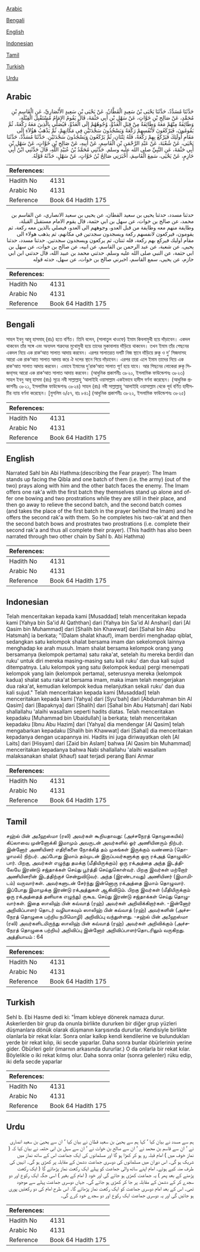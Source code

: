 [Arabic](#arabic)

[Bengali](#bengali)

[English](#english)

[Indonesian](#indonesian)

[Tamil](#tamil)

[Turkish](#turkish)

[Urdu](#urdu)

## Arabic


<div dir="rtl" lang="ar" style={{fontSize:'larger',backgroundColor:'#f8f9fa',padding:20}}>
حَدَّثَنَا مُسَدَّدٌ، حَدَّثَنَا يَحْيَى بْنُ سَعِيدٍ الْقَطَّانُ، عَنْ يَحْيَى بْنِ سَعِيدٍ الأَنْصَارِيِّ، عَنِ الْقَاسِمِ بْنِ مُحَمَّدٍ، عَنْ صَالِحِ بْنِ خَوَّاتٍ، عَنْ سَهْلِ بْنِ أَبِي حَثْمَةَ، قَالَ يَقُومُ الإِمَامُ مُسْتَقْبِلَ الْقِبْلَةِ، وَطَائِفَةٌ مِنْهُمْ مَعَهُ وَطَائِفَةٌ مِنْ قِبَلِ الْعَدُوِّ، وُجُوهُهُمْ إِلَى الْعَدُوِّ، فَيُصَلِّي بِالَّذِينَ مَعَهُ رَكْعَةً، ثُمَّ يَقُومُونَ، فَيَرْكَعُونَ لأَنْفُسِهِمْ رَكْعَةً وَيَسْجُدُونَ سَجْدَتَيْنِ فِي مَكَانِهِمْ، ثُمَّ يَذْهَبُ هَؤُلاَءِ إِلَى مَقَامِ أُولَئِكَ فَيَرْكَعُ بِهِمْ رَكْعَةً، فَلَهُ ثِنْتَانِ، ثُمَّ يَرْكَعُونَ وَيَسْجُدُونَ سَجْدَتَيْنِ‏.‏ حَدَّثَنَا مُسَدَّدٌ، حَدَّثَنَا يَحْيَى، عَنْ شُعْبَةَ، عَنْ عَبْدِ الرَّحْمَنِ بْنِ الْقَاسِمِ، عَنْ أَبِيهِ، عَنْ صَالِحِ بْنِ خَوَّاتٍ، عَنْ سَهْلِ بْنِ أَبِي حَثْمَةَ، عَنِ النَّبِيِّ صلى الله عليه وسلم‏.‏ حَدَّثَنِي مُحَمَّدُ بْنُ عُبَيْدِ اللَّهِ، قَالَ حَدَّثَنِي ابْنُ أَبِي حَازِمٍ، عَنْ يَحْيَى، سَمِعَ الْقَاسِمَ، أَخْبَرَنِي صَالِحُ بْنُ خَوَّاتٍ، عَنْ سَهْلٍ، حَدَّثَهُ قَوْلَهُ‏.‏
</div>
<div style={{backgroundColor:'#f8f9fa',padding:20, marginBottom: 10}}><table> <thead> <tr> <th>References:</th> <th></th> </tr> </thead> <tbody><tr><td>Hadith No</td><td>4131</td></tr><tr><td>Arabic No</td><td>4131</td></tr><tr><td>Reference</td><td>Book 64 Hadith 175</td></tr></tbody></table></div>


<div dir="rtl" lang="ar" style={{fontSize:'larger',backgroundColor:'#f8f9fa',padding:20}}>
حدثنا مسدد، حدثنا يحيى بن سعيد القطان، عن يحيى بن سعيد الانصاري، عن القاسم بن محمد، عن صالح بن خوات، عن سهل بن ابي حثمة، قال يقوم الامام مستقبل القبلة، وطايفة منهم معه وطايفة من قبل العدو، وجوههم الى العدو، فيصلي بالذين معه ركعة، ثم يقومون، فيركعون لانفسهم ركعة ويسجدون سجدتين في مكانهم، ثم يذهب هولاء الى مقام اوليك فيركع بهم ركعة، فله ثنتان، ثم يركعون ويسجدون سجدتين. حدثنا مسدد، حدثنا يحيى، عن شعبة، عن عبد الرحمن بن القاسم، عن ابيه، عن صالح بن خوات، عن سهل بن ابي حثمة، عن النبي صلى الله عليه وسلم. حدثني محمد بن عبيد الله، قال حدثني ابن ابي حازم، عن يحيى، سمع القاسم، اخبرني صالح بن خوات، عن سهل، حدثه قوله
</div>
<div style={{backgroundColor:'#f8f9fa',padding:20, marginBottom: 10}}><table> <thead> <tr> <th>References:</th> <th></th> </tr> </thead> <tbody><tr><td>Hadith No</td><td>4131</td></tr><tr><td>Arabic No</td><td>4131</td></tr><tr><td>Reference</td><td>Book 64 Hadith 175</td></tr></tbody></table></div>

## Bengali


<div dir="ltr" lang="bn" style={{fontSize:'larger',backgroundColor:'#f8f9fa',padding:20}}>
সাহল ইবনু আবূ হাসমাহ্ (রাঃ) হতে বর্ণিত। তিনি বলেন, (সালাতুল খাওফে) ইমাম কিবলামুখী হয়ে দাঁড়াবেন। একদল থাকবেন তাঁর সঙ্গে এবং অন্যদল শত্রুদের মুখোমুখী হয়ে তাদের মুকাবালায় দাঁড়িয়ে থাকবেন। তখন ইমাম তাঁর পেছনের একদল নিয়ে এক রাক‘আত সালাত আদায় করবেন। এরপর সালাতরত দলটি নিজ স্থানে দাঁড়িয়ে রুকূ ও দু’ সিজদাসহ আরো এক রাক‘আত সালাত আদায় করে ঐ দলের স্থানে গিয়ে দাঁড়াবেন। এরপর তারা এলে ইমাম তাদের নিয়ে এক রাক‘আত সালাত আদায় করবেন। এভাবে ইমামের দু’রাক‘আত সালাত পূর্ণ হয়ে যাবে। আর পিছনের লোকেরা রুকূ সিজদা্সহ আরো এক রাক‘আত সালাত আদায় করবেন। (আধুনিক প্রকাশনীঃ ৩৮২০, ইসলামিক ফাউন্ডেশনঃ ৩৮২৩) সাহল ইবনু আবূ হাসমা (রাঃ) সূত্রে নবী সাল্লাল্লাহু ‘আলাইহি ওয়াসাল্লাম একইভাবে হাদীস বর্ণনা করেছেন। (আধুনিক প্রকাশনীঃ ৩৮২১, ইসলামিক ফাউন্ডেশনঃ ৩৮২৪) সাহল (রাঃ) নবী সাল্লাল্লাহু ‘আলাইহি ওয়াসাল্লাম থেকে পূর্ব বর্ণিত হাদীসটির ন্যায় বর্ণনা করেছেন। [মুসলিম ৬/৫৭, হাঃ ৮৪১] (আধুনিক প্রকাশনীঃ ৩৮২২, ইসলামিক ফাউন্ডেশনঃ ৩৮২৫)
</div>
<div style={{backgroundColor:'#f8f9fa',padding:20, marginBottom: 10}}><table> <thead> <tr> <th>References:</th> <th></th> </tr> </thead> <tbody><tr><td>Hadith No</td><td>4131</td></tr><tr><td>Arabic No</td><td>4131</td></tr><tr><td>Reference</td><td>Book 64 Hadith 175</td></tr></tbody></table></div>

## English


<div dir="ltr" lang="en" style={{fontSize:'larger',backgroundColor:'#f8f9fa',padding:20}}>
Narrated Sahl bin Abi Hathma:(describing the Fear prayer): The Imam stands up facing the Qibla and one batch of them (i.e. the army) (out of the two) prays along with him and the other batch faces the enemy. The Imam offers one rak'a with the first batch they themselves stand up alone and offer one bowing and two prostrations while they are still in their place, and then go away to relieve the second batch, and the second batch comes (and takes the place of the first batch in the prayer behind the Imam) and he offers the second rak'a with them. So he completes his two-rak'at and then the second batch bows and prostrates two prostrations (i.e. complete their second rak'a and thus all complete their prayer). (This hadith has also been narrated through two other chain by Sahl b. Abi Hathma)
</div>
<div style={{backgroundColor:'#f8f9fa',padding:20, marginBottom: 10}}><table> <thead> <tr> <th>References:</th> <th></th> </tr> </thead> <tbody><tr><td>Hadith No</td><td>4131</td></tr><tr><td>Arabic No</td><td>4131</td></tr><tr><td>Reference</td><td>Book 64 Hadith 175</td></tr></tbody></table></div>

## Indonesian


<div dir="ltr" lang="id" style={{fontSize:'larger',backgroundColor:'#f8f9fa',padding:20}}>
Telah menceritakan kepada kami [Musaddad] telah menceritakan kepada kami [Yahya bin Sa'id Al Qaththan] dari [Yahya bin Sa'id Al Anshari] dari [Al Qasim bin Muhammad] dari [Shalih bin Khawwat] dari [Sahal bin Abu Hatsmah] ia berkata; "(Dalam shalat khauf), imam berdiri menghadap qiblat, sedangkan satu kelompok shalat bersama imam dan sekelompok lainnya menghadap ke arah musuh. Imam shalat bersama kelompok orang yang bersamanya (kelompok pertama) satu raka'at, setelah itu mereka berdiri dan ruku' untuk diri mereka masing-masing satu kali ruku' dan dua kali sujud ditempatnya. Lalu kelompok yang satu (kelompok kedua) pergi menempati kelompok yang lain (kelompok pertama), seterusnya mereka (kelompok kadua) shalat satu raka'at bersama imam, maka imam telah mengerjakan dua raka'at, kemudian kelompok kedua melanjutkan sekali ruku' dan dua kali sujud." Telah menceritakan kepada kami [Musaddad] telah menceritakan kepada kami [Yahya] dari [Syu'bah] dari [Abdurrahman bin Al Qasim] dari [Bapaknya] dari [Shalih] dari [Sahal bin Abu Hatsmah] dari Nabi shallallahu 'alaihi wasallam seperti hadits diatas. Telah menceritakan kepadaku [Muhammad bin Ubaidullah] ia berkata; telah menceritakan kepadaku [Ibnu Abu Hazim] dari [Yahya] dia mendengar [Al Qasim] telah mengabarkan kepadaku [Shalih bin Khawwat] dari [Sahal] dia menceritakan kepadanya dengan ucapannya ini. Hadits ini juga diriwayatkan oleh [Al Laits] dari [Hisyam] dari [Zaid bin Aslam] bahwa [Al Qasim bin Muhammad] menceritakan kepadanya bahwa Nabi shallallahu 'alaihi wasallam malaksanakan shalat (khauf) saat terjadi perang Bani Anmar
</div>
<div style={{backgroundColor:'#f8f9fa',padding:20, marginBottom: 10}}><table> <thead> <tr> <th>References:</th> <th></th> </tr> </thead> <tbody><tr><td>Hadith No</td><td>4131</td></tr><tr><td>Arabic No</td><td>4131</td></tr><tr><td>Reference</td><td>Book 64 Hadith 175</td></tr></tbody></table></div>

## Tamil


<div dir="ltr" lang="ta" style={{fontSize:'larger',backgroundColor:'#f8f9fa',padding:20}}>
சஹ்ல் பின் அபீஹஸ்மா (ரலி) அவர்கள் கூறியதாவது: (அச்சநேரத் தொழுகையில்) கிப்லாவை முன்னோக்கி இமாமும் அவருடன் அவர்களில் ஓர் அணியினரும் நிற்பர். இன்னோர் அணியினர் எதிரிகளை நோக்கித் தம் முகங்கள் இருக்கும் வண்ணம் (தொழாமல்) நிற்பர். அப்போது இமாம் தம்முடன் இருப்பவர்களுக்கு ஒரு ரக்அத் தொழுவிப்பார். பிறகு, அவர்கள் எழுந்து தமக்கு (மீதியிருக்கும்) ஒரு ரக்அத்தை அந்த இடத்திலேயே இரண்டு சஜ்தாக்கள் செய்து பூர்த்தி செய்துகொள்வர். பிறகு இவர்கள் மற்றோர் அணியினரின் இடத்திற்குச் சென்றுவிடுவர். அந்த (இரண்டாவது) அணியினர் (இமாமிடம்) வருவார்கள். அவர்களுடன் சேர்ந்து இன்னொரு ரக்அத்தை இமாம் தொழுவார். இப்போது இமாமுக்கு இரண்டு ரக்அத்துகள் ஆகிவிடும். பிறகு இவர்கள் (மீதியிருக்கும் ஒரு ரக்அத்தைத் தனியாக எழுந்து) ருகூஉ செய்து இரண்டு சஜ்தாக்கள் செய்து தொழுவார்கள். இதை ஸாலிஹ் பின் கவ்வாத் (ரஹ்) அவர்கள் அறிவிக்கிறார்கள். -இன்னோர் அறிவிப்பாளர் தொடர் வழியாகவும் ஸாலிஹ் பின் கவ்வாத் (ரஹ்) அவர்களின் (அச்சநேரத் தொழுகை பற்றிய நபிமொழி) அறிவிப்பு வந்துள்ளது. -சஹ்ல் பின் அபீஹஸ்மா (ரலி) அவர்களிடமிருந்து ஸாலிஹ் பின் கவ்வாத் (ரஹ்) அவர்கள் அறிவிக்கும் (அச்சநேரத் தொழுகை பற்றிய) அறிவிப்பு இன்னோர் அறிவிப்பாளர்தொடரிலும் வருகிறது. அத்தியாயம் : 64
</div>
<div style={{backgroundColor:'#f8f9fa',padding:20, marginBottom: 10}}><table> <thead> <tr> <th>References:</th> <th></th> </tr> </thead> <tbody><tr><td>Hadith No</td><td>4131</td></tr><tr><td>Arabic No</td><td>4131</td></tr><tr><td>Reference</td><td>Book 64 Hadith 175</td></tr></tbody></table></div>

## Turkish


<div dir="ltr" lang="tr" style={{fontSize:'larger',backgroundColor:'#f8f9fa',padding:20}}>
Sehl b. Ebi Hasme dedi ki: "İmam kıbleye dönerek namaza durur. Askerlerden bir grup da onunla birlikte dururken bir diğer grup yüzleri düşmanlara dönük olarak düşmanın karşısında dururlar. Kendisiyle birlikte olanlarla bir rekat kılar. Sonra onlar kalkıp kendi kendilerine ve bulundukları yerde bir rekat kılıp, iki secde yaparlar. Daha sonra bunlar öbürlerinin yerine gider. Öbürleri gelir (imarnın arkasında dururlar.) O da onlarla bir rekat kılar. Böylelikle o iki rekat kılmış olur. Daha sonra onlar (sonra gelenler) rüku edip, iki defa secde yaparlar
</div>
<div style={{backgroundColor:'#f8f9fa',padding:20, marginBottom: 10}}><table> <thead> <tr> <th>References:</th> <th></th> </tr> </thead> <tbody><tr><td>Hadith No</td><td>4131</td></tr><tr><td>Arabic No</td><td>4131</td></tr><tr><td>Reference</td><td>Book 64 Hadith 175</td></tr></tbody></table></div>

## Urdu


<div dir="rtl" lang="ur" style={{fontSize:'larger',backgroundColor:'#f8f9fa',padding:20}}>
ہم سے مسدد نے بیان کیا ‘ کہا ہم سے یحییٰ بن سعید قطان نے بیان کیا ‘ ان سے یحییٰ بن سعید انصاری نے ‘ ان سے قاسم بن محمد نے ‘ ان سے صالح بن خوات نے ‘ ان سے سہل بن ابی حثمہ نے بیان کیا کہ ( نماز خوف میں ) امام قبلہ رو ہو کر کھڑا ہو گا اور مسلمانوں کی ایک جماعت اس کے ساتھ نماز میں شریک ہو گی۔ اس دوران میں مسلمانوں کی دوسری جماعت دشمن کے مقابلہ پر کھڑی ہو گی۔ انہیں کی طرف منہ کیے ہوئے۔ امام اپنے ساتھ والی جماعت کو پہلے ایک رکعت نماز پڑھائے گا ( ایک رکعت پڑھنے کے بعد پھر ) یہ جماعت کھڑی ہو جائے گی اور خود ( امام کے بغیر ) اسی جگہ ایک رکوع اور دو سجدے کر کے دشمن کے مقابلہ پر جا کر کھڑی ہو جائے گی۔ جہاں دوسری جماعت پہلے سے موجود تھی۔ اس کے بعد امام دوسری جماعت کو ایک رکعت نماز پڑھائے گا۔ اس طرح امام کی دو رکعتیں پوری ہو جائیں گی اور یہ دوسری جماعت ایک رکوع اور دو سجدے خود کرے گی۔
</div>
<div style={{backgroundColor:'#f8f9fa',padding:20, marginBottom: 10}}><table> <thead> <tr> <th>References:</th> <th></th> </tr> </thead> <tbody><tr><td>Hadith No</td><td>4131</td></tr><tr><td>Arabic No</td><td>4131</td></tr><tr><td>Reference</td><td>Book 64 Hadith 175</td></tr></tbody></table></div>